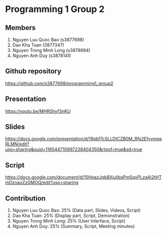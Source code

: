 # Programming 1 Group 2
## Members
1. Nguyen Luu Quoc Bao (s3877698)
2. Dao Kha Tuan (3877347)
3. Nguyen Trong Minh Long (s3878694)
4. Nguyen Anh Duy (s3878141)

## Github repository
https://github.com/s3877698/programming1_group2

## Presentation
https://youtu.be/MHRShyf3nKU

## Slides
https://docs.google.com/presentation/d/19sbf7cSLLDtCZB0M_Rfs2EfvymqxRLMN/edit?usp=sharing&ouid=116544710997238404350&rtpof=true&sd=true

## Script
https://docs.google.com/document/d/15HeazJqb8XiuljbsPm5qxPLzaAi2tHTmDznaoZzGMOQ/edit?usp=sharing

## Contribution
1. Nguyen Luu Quoc Bao: 25% (Data part, Slides, Videos, Script)
2. Dao Kha Tuan: 25% (Display part, Script, Demonstration)
3. Nguyen Trong Minh Long: 25% (User Interface, Script)
4. Nguyen Anh Duy: 25% (Summary, Script, Meeting minutes)

